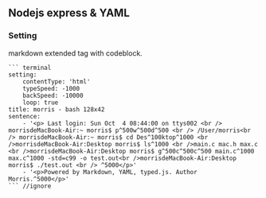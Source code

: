 ## Nodejs express & YAML ##

### Setting ###

markdown extended tag with codeblock.

```
``` terminal
setting:
    contentType: 'html'
    typeSpeed: -1000
    backSpeed: -10000
    loop: true
title: morris - bash 128x42
sentence:
    - '<p> Last login: Sun Oct  4 08:44:00 on ttys002 <br /> morrisdeMacBook-Air:~ morris$ p^500w^500d^500 <br /> /User/morris<br /> morrisdeMacBook-Air:~ morris$ cd Des^100ktop^1000 <br />morrisdeMacBook-Air:Desktop morris$ ls^1000 <br />main.c mac.h max.c <br />morrisdeMacBook-Air:Desktop morris$ g^500c^500c^500 main.c^1000 max.c^1000 -std=c99 -o test.out<br />morrisdeMacBook-Air:Desktop morris$ ./test.out <br /> ^5000</p>'
    - '<p>Powered by Markdown, YAML, typed.js. Author Morris.^5000</p>'
``` //ignore
```